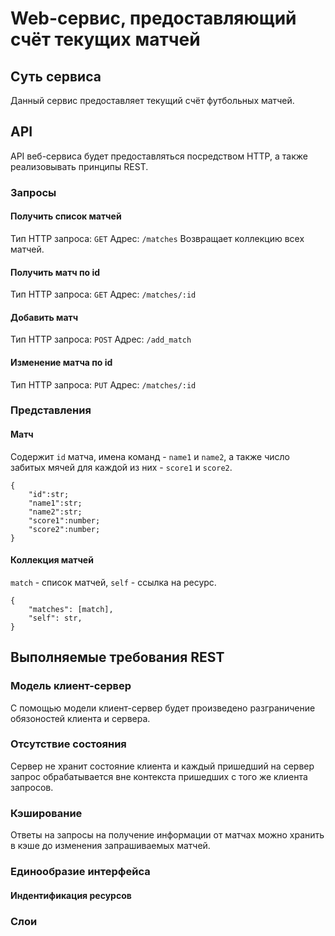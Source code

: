 # Web-сервис, предоставляющий счёт текущих матчей
## Суть сервиса
Данный сервис предоставляет текущий счёт футбольных матчей.

## API
API веб-сервиса будет предоставляться посредством HTTP, а также реализовывать принципы REST.

### Запросы

#### Получить список матчей
Тип HTTP запроса: `GET`
Адрес: `/matches`
Возвращает коллекцию всех матчей.

#### Получить матч по id
Тип HTTP запроса: `GET`
Адрес: `/matches/:id`

#### Добавить матч
Тип HTTP запроса: `POST`
Адрес: `/add_match`

#### Изменение матча по id
Тип HTTP запроса: `PUT`
Адрес: `/matches/:id`

### Представления

#### Матч
Содержит `id` матча, имена команд - `name1` и `name2`, а также число забитых мячей для каждой из них - `score1` и `score2`.
    
    {
        "id":str;
        "name1":str;
        "name2":str;
        "score1":number;
        "score2":number;
    }

#### Коллекция матчей
`match` -  список матчей, `self` - ссылка на ресурс.

    {
        "matches": [match],
        "self": str,
    }
    
## Выполняемые требования REST

### Модель клиент-сервер
С помощью модели клиент-сервер будет произведено разграничение обязоностей клиента и сервера.

### Отсутствие состояния
Сервер не хранит состояние клиента и каждый пришедший на сервер запрос обрабатывается вне контекста пришедших с того же клиента запросов.

### Кэширование
Ответы на запросы на получение информации от матчах можно хранить в кэше до изменения запрашиваемых матчей.

### Единообразие интерфейса

#### Индентификация ресурсов

### Слои
